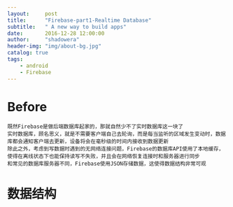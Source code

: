 ```yaml
---
layout:     post
title:      "Firebase-part1-Realtime Database"
subtitle:   " A new way to build apps"
date:       2016-12-28 12:00:00
author:     "shadowera"
header-img: "img/about-bg.jpg"
catalog: true
tags:
    - android 
    - Firebase
---
```

# Before
    既然Firebase是做后端数据库起家的，那就自然少不了实时数据库这一块了 
    实时数据库，顾名思义，就是不需要客户端自己去轮询，而是每当监听的区域发生变动时，数据库都会通知客户端去更新，设备将会在毫秒级的时间内接收到数据更新 
    除此之外，考虑到写数据时遇到的无网络连接问题，Firebase的数据库API使用了本地缓存，使得在离线状态下也能保持读写不失败，并且会在网络恢复连接时和服务器进行同步 
    和常见的数据库服务器不同，Firebase使用JSON存储数据，这使得数据结构非常可观

# 数据结构
    
